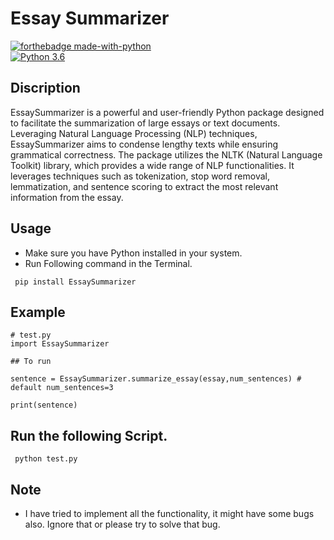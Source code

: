 # Essay Summarizer
[![forthebadge made-with-python](http://ForTheBadge.com/images/badges/made-with-python.svg)](https://www.python.org/)                 
[![Python 3.6](https://img.shields.io/badge/python-3.6-blue.svg)](https://www.python.org/downloads/release/python-360/)   

## Discription
EssaySummarizer is a powerful and user-friendly Python package designed to facilitate the summarization of large essays or text documents. Leveraging Natural Language Processing (NLP) techniques, EssaySummarizer aims to condense lengthy texts while ensuring grammatical correctness. The package utilizes the NLTK (Natural Language Toolkit) library, which provides a wide range of NLP functionalities. It leverages techniques such as tokenization, stop word removal, lemmatization, and sentence scoring to extract the most relevant information from the essay.

## Usage

- Make sure you have Python installed in your system.
- Run Following command in the Terminal.
 ```
  pip install EssaySummarizer
  ```
## Example

 ```
# test.py
import EssaySummarizer

## To run

sentence = EssaySummarizer.summarize_essay(essay,num_sentences) # default num_sentences=3

print(sentence)
```

## Run the following Script.
 ```
  python test.py
 ```

## Note 
- I have tried to implement all the functionality, it might have some bugs also. Ignore that or please try to solve that bug.

